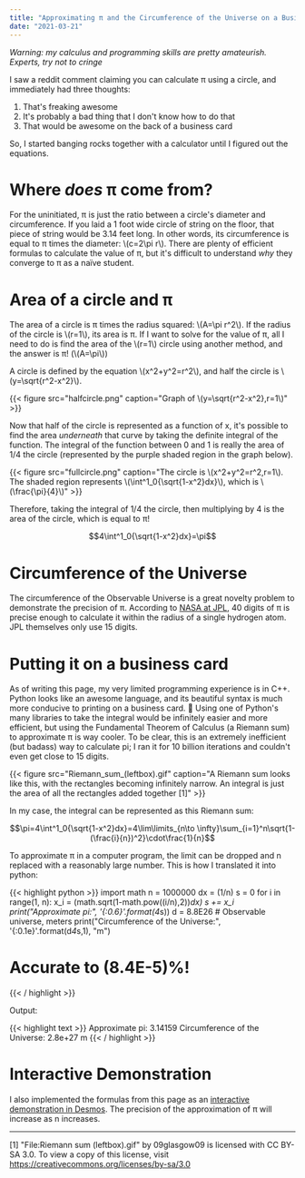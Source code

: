 ```yaml
---
title: "Approximating π and the Circumference of the Universe on a Business Card"
date: "2021-03-21"
---
```


*Warning: my calculus and programming skills are pretty amateurish. Experts, try not to cringe*

I saw a reddit comment claiming you can calculate π using a circle, and immediately had three thoughts: 

1. That's freaking awesome
2. It's probably a bad thing that I don't know how to do that
3. That would be awesome on the back of a business card

So, I started banging rocks together with a calculator until I figured out the equations. 

# Where *does* π come from?

For the uninitiated, π is just the ratio between a circle's diameter and circumference. If you laid a 1 foot wide circle of string on the floor, that piece of string would be 3.14 feet long. In other words, its circumference is equal to π times the diameter: \\\(c=2\pi r\\\). There are plenty of efficient formulas to calculate the value of π, but it's difficult to understand *why* they converge to π as a naïve student. 

# Area of a circle and π

The area of a circle is π times the radius squared: \\\(A=\pi r^2\\\). If the radius of the circle is \\\(r=1\\\), its area is π. If I want to solve for the value of π, all I need to do is find the area of the \\\(r=1\\\) circle using another method, and the answer is π! (\\\(A=\pi\\\)) 

A circle is defined by the equation \\\(x^2+y^2=r^2\\\), and half the circle is \\\(y=\sqrt{r^2-x^2}\\\).

{{< figure src="halfcircle.png" caption="Graph of \\\(y=\sqrt{r^2-x^2},r=1\\\)" >}}

Now that half of the circle is represented as a function of x, it's possible to find the area *underneath* that curve by taking the definite integral of the function. The integral of the function between 0 and 1 is really the area of 1/4 the circle (represented by the purple shaded region in the graph below). 

{{< figure src="fullcircle.png" caption="The circle is \\\(x^2+y^2=r^2,r=1\\\). The shaded region represents \\\(\int^1_0{\sqrt{1-x^2}dx}\\\), which is \\\(\frac{\pi}{4}\\\)" >}}

Therefore, taking the integral of 1/4 the circle, then multiplying by 4 is the area of the circle, which is equal to π!

$$4\int^1_0{\sqrt{1-x^2}dx}=\pi$$

# Circumference of the Universe

The circumference of the Observable Universe is a great novelty problem to demonstrate the precision of π. According to [NASA at JPL](https://www.jpl.nasa.gov/edu/news/2016/3/16/how-many-decimals-of-pi-do-we-really-need/), 40 digits of π is precise enough to calculate it within the radius of a single hydrogen atom. JPL themselves only use 15 digits. 

# Putting it on a business card

As of writing this page, my very limited programming experience is in C++. Python looks like an awesome language, and its beautiful syntax is much more conducive to printing on a business card. 🙂 Using one of Python's many libraries to take the integral would be infinitely easier and more efficient, but using the Fundamental Theorem of Calculus (a Riemann sum) to approximate π is way cooler. To be clear, this is an extremely inefficient (but badass) way to calculate pi; I ran it for 10 billion iterations and couldn't even get close to 15 digits. 

{{< figure src="Riemann_sum_(leftbox).gif" caption="A Riemann sum looks like this, with the rectangles becoming infinitely narrow. An integral is just the area of all the rectangles added together [1]" >}}


In my case, the integral can be represented as this Riemann sum: 

$$\pi=4\int^1_0{\sqrt{1-x^2}dx}=4\lim\limits_{n\to \infty}\sum_{i=1}^n\sqrt{1-(\frac{i}{n})^2}\cdot\frac{1}{n}$$

To approximate π in a computer program, the limit can be dropped and n replaced with a reasonably large number. This is how I translated it into python: 

{{< highlight python >}}
import math
n = 1000000
dx = (1/n)
s = 0
for i in range(1, n):
    x_i = (math.sqrt(1-math.pow((i/n),2))*dx)
    s += x_i
print("Approximate pi:", '{:0.6}'.format(4*s))
d = 8.8E26 # Observable universe, meters
print("Circumference of the Universe:", '{:0.1e}'.format(d*4*s,1), "m")
# Accurate to (8.4E-5)%!
{{< / highlight >}}

Output: 

{{< highlight text >}}
Approximate pi: 3.14159
Circumference of the Universe: 2.8e+27 m
{{< / highlight >}}

# Interactive Demonstration

I also implemented the formulas from this page as an [interactive demonstration in Desmos](https://www.desmos.com/calculator/ynazof9la5). The precision of the approximation of π will increase as n increases. 

---

[1] "File:Riemann sum (leftbox).gif" by 09glasgow09 is licensed with CC BY-SA 3.0. To view a copy of this license, visit https://creativecommons.org/licenses/by-sa/3.0